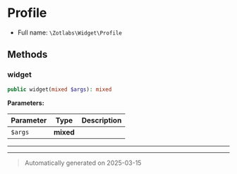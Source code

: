 
# Profile





* Full name: `\Zotlabs\Widget\Profile`




## Methods


### widget



```php
public widget(mixed $args): mixed
```








**Parameters:**

| Parameter | Type | Description |
|-----------|------|-------------|
| `$args` | **mixed** |  |





***


***
> Automatically generated on 2025-03-15
